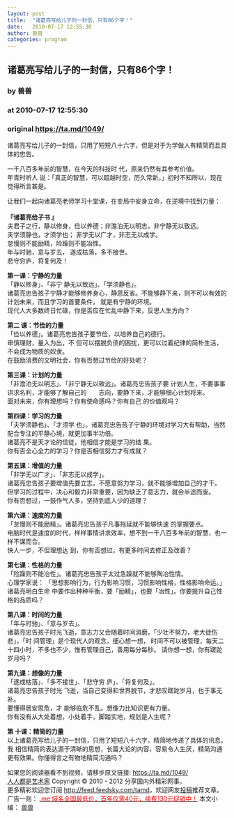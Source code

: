 ```yaml
---
layout: post
title:  "诸葛亮写给儿子的一封信，只有86个字！"
date:   2010-07-17 12:55:30
author: 兽兽
categories: program
---
```


## 诸葛亮写给儿子的一封信，只有86个字！
### by 兽兽
### at 2010-07-17 12:55:30
### original <https://ta.md/1049/>

<p>诸葛亮写给儿子的一封信，只用了短短八十六字，但是对于为学做人有精简而且具体的忠告。</p><p>一千八百多年前的智慧，在今天的科技时 代，原来仍然有其参考价值。<br> 年青时听人 说：「真正的智慧，可以超越时空，历久常新。」初时不知所以，现在觉得所言甚是。</p><p>让我们一起向诸葛亮老师学习十堂课，在变局中安身立命，在逆境中找到力量：<br> <span></span><br> <strong>『诸葛亮给子书  』</strong><br> 夫君子之行，静以修身，俭以养德；非澹泊无以明志，非宁静无以致远。<br> 夫学须静也，才须学也； 非学无以广才，非志无以成学。<br> 怠慢则不能励精，险躁则不能冶性。<br> 年与时驰，意与岁去， 遂成枯落，多不接世。<br> 悲守穷庐，将复何及！</p><p><strong>第一课：宁静的力量</strong><br> 「静以修身」、「非宁 静无以致远」、「学须静也」。<br> 诸葛亮忠告孩子宁静才能够修养身心，静思反省。不能够静下来，则不可以有效的计划未来，而且学习的首要条件， 就是有宁静的环境。<br> 现代人大多数终日忙碌，你是否应在忙乱中静下来，反思人生方向？</p><p><strong>第二 课：节俭的力量</strong><br> 「俭以养德」。诸葛亮忠告孩子要节俭，以培养自己的德行。<br> 审慎理财，量入为出，不 但可以摆脱负债的困扰，更可以过着纪律的简朴生活，不会成为物质的奴隶。<br> 在鼓励消费的文明社会，你有否想过节俭的好处呢？</p><p><strong>第三课：计划的力量</strong><br> 「非澹泊无以明志」、「非宁静无以致远」。诸葛亮忠告孩子要 计划人生，不要事事 讲求名利，才能够了解自己的　　志向，要静下来，才能够细心计划将来。<br> 面对未来，你有理想吗？你有使命感吗？你有自己 的价值观吗？</p><p><strong>第四课：学习的力量</strong><br> 「夫学须静也」、「才须学 也」。诸葛亮忠告孩子宁静的环境对学习大有帮助，当然配合专注的平静心境，就更加事半功倍。<br> 诸葛亮不是天才论的信徒，他相信才能是学习的结 果。<br> 你有否全心全力的学习？你是否相信努力才有成就？</p><p><strong>第五课：增值的力量 </strong><br> 「非学无以广才」、「非志无以成学」。<br> 诸葛亮忠告孩子要增值先要立志，不愿意努力学习，就不能够增加自己的才干。<br> 但学习的过程中，决心和毅力非常重要，因为缺乏了意志力，就会半途而废。<br> 你有否想过，一鼓作气人多，坚持到底人少的道理？</p><p><strong>第六课：速度的力量</strong><br> 「怠慢则不能励精」。诸葛亮忠告孩子凡事拖延就不能够快速 的掌握要点。<br> 电脑时代是速度的时代，样样事情讲求效率，想不到一千八百多年前的智慧，也一样不谋而合。<br> 快人一步，不但理想达 到，你有否想过，有更多时间去修正及改善？</p><p><strong>第七课：性格的力量 </strong><br> 「险躁则不能冶性」。诸葛亮忠告孩子太过急躁就不能够陶冶性情。<br> 心理学家说：  「思想影响行为，行为影响习惯，习惯影响性格，性格影响命运。」<br> 诸葛亮明白生命  中要作出种种平衡，要「励精」，也要「冶性」。你要提升自己性格的品质吗？</p><p><strong>第八课：时间的力量</strong><br> 「年与时驰」、「意与岁去」。<br> 诸葛亮忠告孩子时光飞逝，意志力又会随着时间消磨，「少壮不努力，老大徒伤悲」，「时 间管理」是个现代人的观念，细心想一想， 时间不可以被管理，每天二十四小时，不多也不少，惟有管理自己，善用每分每秒。 请你想一想，你有蹉跎岁月吗？</p><p><strong>第九课：想像的力量</strong><br> 「遂成枯落」、「多不接世」、「悲守穷 庐」、「将复何及」。<br> 诸葛亮忠告孩子时光 飞逝，当自己变得和世界脱节，才悲叹蹉跎岁月，也于事无补。<br> 要懂得居安思危，才  能够临危不乱。想像力比知识更有力量。<br> 你有没有从大处着想，小处着手，脚踏实地，规划是人生呢？</p><p><strong>第 十课：精简的力量</strong><br> 以上诸葛亮写给儿子的一封信，只用了短短八十六字，精简地传递了具体的讯息。<br> 我  相信精简的表达源于清晰的思想，长篇大论的内容，容易令人生厌，精简沟通更有效果。你懂得言之有物地精简沟通吗？</p><p>如果您的阅读器看不到视频，请移步原文链接: <a href="https://ta.md/1049/">https://ta.md/1049/</a> <br> <a href="http://ta.md/">人人都是艺术家</a> Copyright ©   2010 - 2012 分享国内外精彩网事。<br> 更多精彩欢迎您订阅 <a href="http://feed.feedsky.com/tamd">http://feed.feedsky.com/tamd</a>，欢迎网友<a href="http://ta.md/delivery/">投稿</a>推荐文章。<br> 广告一则： <a href="http://zi.mu/domain"><font color="red">.me 域名全国最低价，首年仅需40元，续费130元促销中！</font></a> 本文小编： <a href="http://zou.lu/">兽兽</a></p>